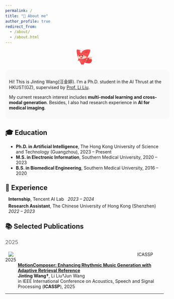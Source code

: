 ```yaml
---
permalink: /
title: "🤖 About me"
author_profile: true
redirect_from: 
  - /about/
  - /about.html
---
```

<p align="center">
  <img src="images/53.png" alt="About me banner" width="10%">
</p>

<div style="border-radius: 10px; padding: 12px; background-color: #f9f9f9;width: 99%; margin: 0 auto">
  <p>Hi! This is Jinting Wang(汪金婷). I’m a Ph.D. student in the AI Thrust at the HKUST(GZ), supervised by <a href="https://scholar.google.com/citations?user=KQ2S01UAAAAJ&hl=en">Prof. Li Liu</a>.</p>
  <p>My current research interest includes <strong> multi-modal learning and cross-modal generation</strong>. Besides, I also had research experience in <strong> AI for medical imaging</strong>.</p>
</div>

<h2 style="margin-bottom: 5px;">🎓 Education</h2>
<div style="padding: 10px; width: 99%; margin: 5px auto;">
  <ul style="margin: 0;">
    <li><strong>Ph.D. in Artificial Intelligence</strong>, The Hong Kong University of Science and Technology (Guangzhou), 2023 – Present</li>
    <li><strong>M.S. in Electronic Information</strong>, Southern Medical University, 2020 – 2023</li>
    <li><strong>B.S. in Biomedical Engineering</strong>, Southern Medical University, 2016 – 2020</li>
  </ul>
</div>

<h2 style="margin: 15px 0 5px 0;">💼 Experience</h2>
<div style="padding: 10px; width: 99%; margin: 5px auto;">
  <ul style="list-style-type: none; padding-left: 0; margin: 0;">
    <li style="margin-bottom: 5px;">
      <strong>Internship</strong>, Tencent AI Lab &nbsp; <em>2023 – 2024</em>
    </li>
    <li>
      <strong>Research Assistant</strong>, The Chinese University of Hong Kong (Shenzhen) &nbsp; <em>2022 – 2023</em>
    </li>
  </ul>
</div>

<h2 style="margin: 15px 0 5px 0;">📚 Selected Publications</h2>
<div style="text-align: left; margin: 20px 0; font-size: 1.2em; color: #666;">
2025 
</div>
<dl>
  <dt><img align="left" width="400"
hspace="10" wspace="20" src="../images/MotionComposer.png">
<span class="conference-label">ICASSP 2025</span>
</dt>
  <dd><a href="https://ieeexplore.ieee.org/abstract/document/10889094"><strong>	
MotionComposer: Enhancing Rhythmic Music Generation with Adaptive Retrieval Reference
</strong></a></dd>
<dd><strong><strong>Jinting Wang</strong>&dagger;</strong>, Li Liu&dagger;Jun Wang</dd>
<dd> <strong class="First"></strong> in IEEE International Conference on Acoustics, Speech and Signal Processing (<strong>ICASSP</strong>), 2025</dd>
</dl>

<hr>
  







